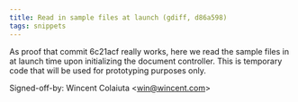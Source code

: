 ```yaml
---
title: Read in sample files at launch (gdiff, d86a598)
tags: snippets
---
```


As proof that commit 6c21acf really works, here we read the sample files in at launch time upon initializing the document controller. This is temporary code that will be used for prototyping purposes only.

Signed-off-by: Wincent Colaiuta &lt;win@wincent.com&gt;
